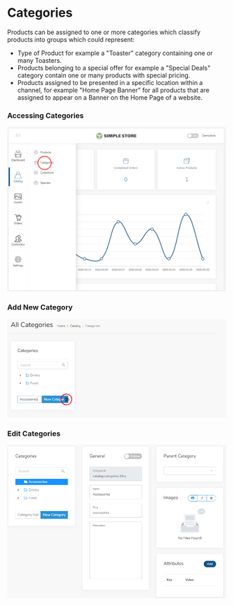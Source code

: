 # Categories

Products can be assigned to one or more categories which classify products into groups which could represent:

* Type of Product for example a "Toaster" category containing one or many Toasters.
* Products belonging to a special offer for example a "Special Deals" category contain one or many products with special pricing.
* Products assigned to be presented in a specific location within a channel, for example "Home Page Banner" for all products that are assigned to appear on a Banner on the Home Page of a website.

### Accessing Categories 

![](../.gitbook/assets/image%20%289%29.png)

### Add New Category



![](../.gitbook/assets/image%20%2814%29.png)

### Edit Categories

![](../.gitbook/assets/image%20%282%29.png)



